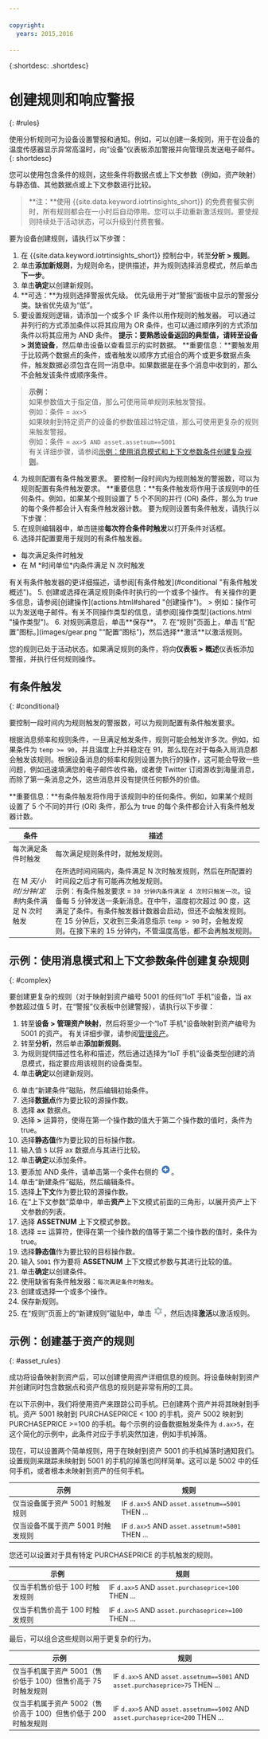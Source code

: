 ```yaml
---

copyright:
  years: 2015,2016

---
```


{:shortdesc: .shortdesc}

# 创建规则和响应警报
{: #rules}

使用分析规则可为设备设置警报和通知。例如，可以创建一条规则，用于在设备的温度传感器显示异常高温时，向“设备”仪表板添加警报并向管理员发送电子邮件。
{: shortdesc}

您可以使用包含条件的规则，这些条件将数据点或上下文参数（例如，资产映射）与静态值、其他数据点或上下文参数进行比较。

>**注：**使用 {{site.data.keyword.iotrtinsights_short}} 的免费套餐实例时，所有规则都会在一小时后自动停用。您可以手动重新激活规则。要使规则持续处于活动状态，可以升级到付费套餐。

要为设备创建规则，请执行以下步骤：
1. 在 {{site.data.keyword.iotrtinsights_short}} 控制台中，转至**分析 > 规则**。
2. 单击**添加新规则**，为规则命名，提供描述，并为规则选择消息模式，然后单击**下一步**。  
3. 单击**确定**以创建新规则。
3. **可选：**为规则选择警报优先级。
优先级用于对“警报”面板中显示的警报分类。缺省优先级为“低”。
3. 要设置规则逻辑，请添加一个或多个 IF 条件以用作规则的触发器。
可以通过并列行的方式添加条件以将其应用为 OR 条件，也可以通过顺序列的方式添加条件以将其应用为 AND 条件。
**提示：**要熟悉设备返回的典型值，请转至**设备 > 浏览设备**，然后单击设备以查看显示的实时数据。
**重要信息：**要触发用于比较两个数据点的条件，或者触发以顺序方式组合的两个或更多数据点条件，触发数据必须包含在同一消息中。如果数据是在多个消息中收到的，那么不会触发该条件或顺序条件。  
> **示例：**   
如果参数值大于指定值，那么可使用简单规则来触发警报。  
例如：条件 = `ax>5`  
如果映射到特定资产的设备的参数值超过特定值，那么可使用更复杂的规则来触发警报。  
例如：条件 = `ax>5 AND asset.assetnum==5001`   
有关详细步骤，请参阅[示例：使用消息模式和上下文参数条件创建复杂规则](#complex "示例：使用消息模式和上下文参数条件创建复杂规则")。  
4. 为规则配置有条件触发要求。
要控制一段时间内为规则触发的警报数，可以为规则配置有条件触发要求。
**重要信息：**有条件触发将作用于该规则中的任何条件。例如，如果某个规则设置了 5 个不同的并行 (OR) 条件，那么为 true 的每个条件都会计入有条件触发器计数。
要为规则设置有条件触发，请执行以下步骤：
 1. 在规则编辑器中，单击链接**每次符合条件时触发**以打开条件对话框。
 2. 选择并配置要用于规则的有条件触发器。
 <ul>
 <li>每次满足条件时触发</li>
 <li>在 M *时间单位*内条件满足 N 次时触发</li>
 </ul>  
有关有条件触发器的更详细描述，请参阅[有条件触发](#conditional "有条件触发概述")。
5. 创建或选择在满足规则条件时执行的一个或多个操作。
有关操作的更多信息，请参阅[创建操作](actions.html#shared "创建操作")。   
 > 例如：操作可以为发送电子邮件。有关不同操作类型的信息，请参阅[操作类型](actions.html "操作类型")。
6. 对规则满意后，单击**保存**。
7. 在“规则”页面上，单击 ![“配置”图标。](images/gear.png "“配置”图标")，然后选择**激活**以激活规则。

您的规则已处于活动状态。如果满足规则的条件，将向**仪表板 > 概述**仪表板添加警报，并执行任何规则操作。

## 有条件触发
{: #conditional}

要控制一段时间内为规则触发的警报数，可以为规则配置有条件触发要求。

根据消息频率和规则条件，一旦满足触发条件，规则可能会触发许多次。例如，如果条件为 `temp >= 90`，并且温度上升并稳定在 91，那么现在对于每条入局消息都会触发该规则。根据设备消息的频率和规则设置为执行的操作，这可能会导致一些问题，例如迅速填满您的电子邮件收件箱，或者使 Twitter 订阅源收到海量消息，而除了第一条消息之外，这些消息并没有提供任何额外的价值。

**重要信息：**有条件触发将作用于该规则中的任何条件。例如，如果某个规则设置了 5 个不同的并行 (OR) 条件，那么为 true 的每个条件都会计入有条件触发器计数。


条件 | 描述
------------- | -------------
每次满足条件时触发 | 每次满足规则条件时，就触发规则。
在 M *天/小时/分钟/定制*内条件满足 N 次时触发 | 在所选时间间隔内，条件满足 N 次时触发规则，然后在所配置的时间段之后才有可能再次触发规则。</br>示例：有条件触发要求 = `30 分钟内条件满足 4 次时只触发一次`。设备每 5 分钟发送一条新消息。在中午，温度初次超过 90 度，这满足了条件。有条件触发器计数器会启动，但还不会触发规则。在 15 分钟后，又收到三条消息指示 `temp > 90` 时，会触发规则。在接下来的 15 分钟内，不管温度高低，都不会再触发规则。

## 示例：使用消息模式和上下文参数条件创建复杂规则
{: #complex}

要创建更复杂的规则（对于映射到资产编号 5001 的任何“IoT 手机”设备，当 ax 参数超过值 5 时，在“警报”仪表板中创建警报），请执行以下步骤：
1. 转至**设备 > 管理资产映射**，然后将至少一个“IoT 手机”设备映射到资产编号为 5001 的资产。
有关详细步骤，请参阅[管理资产](assets.html "管理资产")。
2. 转至**分析**，然后单击**添加新规则**。
3. 为规则提供描述性名称和描述，然后通过选择为“IoT 手机”设备类型创建的消息模式，指定要应用该规则的设备类型。
4. 单击**确定**以创建新规则。
<!-- 5. Click ![Add icon.](images/rules_plus.png "Add icon") to add an initial condition. -->
6. 单击“新建条件”磁贴，然后编辑初始条件。
 1. 选择**数据点**作为要比较的源操作数。
 2. 选择 **ax** 数据点。
 3. 选择 **>** 运算符，使得在第一个操作数的值大于第二个操作数的值时，条件为 true。
 3. 选择**静态值**作为要比较的目标操作数。
 4. 输入值 `5` 以将 ax 数据点与其进行比较。
 5.  单击**确定**以添加条件。
5. 要添加 AND 条件，请单击第一个条件右侧的 ![“添加”图标。](images/rules_plus.png "“添加”图标")。
6. 单击“新建条件”磁贴，然后编辑条件。
  1. 选择**上下文**作为要比较的源操作数。
  2. 在“上下文参数”菜单中，单击**资产**上下文模式前面的三角形，以展开资产上下文参数的列表。
  3. 选择 **ASSETNUM** 上下文模式参数。
  3. 选择 **==** 运算符，使得在第一个操作数的值等于第二个操作数的值时，条件为 true。
  3. 选择**静态值**作为要比较的目标操作数。
  4. 输入 `5001` 作为要将 **ASSETNUM** 上下文模式参数与其进行比较的值。
  5.  单击**确定**以创建条件。
7. 使用缺省有条件触发器：`每次满足条件时触发`。
7. 创建或选择一个或多个操作。
7. 保存新规则。
7. 在“规则”页面上的“新建规则”磁贴中，单击 ![“配置”图标。](images/gear.png "“配置”图标")，然后选择**激活**以激活规则。

## 示例：创建基于资产的规则
{: #asset_rules}

成功将设备映射到资产后，可以创建使用资产详细信息的规则。将设备映射到资产并创建同时包含数据点和资产信息的规则是非常有用的工具。

在以下示例中，我们将使用资产来跟踪公司手机。已创建两个资产并将其映射到手机。资产 5001 映射到 PURCHASEPRICE < 100 的手机，资产 5002 映射到 PURCHASEPRICE >=100 的手机。每个示例的设备数据触发条件为 `d.ax>5`，在这个简化的示例中，此条件对应于手机突然加速，例如手机掉落。

现在，可以设置两个简单规则，用于在映射到资产 5001 的手机掉落时通知我们。设置规则来跟踪未映射到 5001 的手机的掉落也同样简单。这可以是 5002 中的任何手机，或者根本未映射到资产的任何手机。

示例 | 规则
------------- | -------------
仅当设备属于资产 5001 时触发规则 | IF `d.ax>5` AND  `asset.assetnum==5001` THEN ...
仅当设备不属于资产 5001 时触发规则 | IF `d.ax>5` AND  `asset.assetnum!=5001` THEN ...

您还可以设置对于具有特定 PURCHASEPRICE 的手机触发的规则。  

示例 | 规则
------------- | -------------
仅当手机售价低于 100 时触发规则 | IF `d.ax>5` AND  `asset.purchaseprice<100` THEN ...
仅当手机售价高于 100 时触发规则 | IF `d.ax>5` AND  `asset.purchaseprice>=100` THEN ...

最后，可以组合这些规则以用于更复杂的行为。

示例 | 规则
------------- | -------------
仅当手机属于资产 5001（售价低于 100）但售价高于 75 时触发规则 | IF `d.ax>5` AND `asset.assetnum==5001` AND  `asset.purchaseprice>75` THEN ...
仅当手机属于资产 5002（售价高于 100）但售价低于 200 时触发规则 | IF `d.ax>5`  AND `asset.assetnum==5002` AND  `asset.purchaseprice<200` THEN ...
